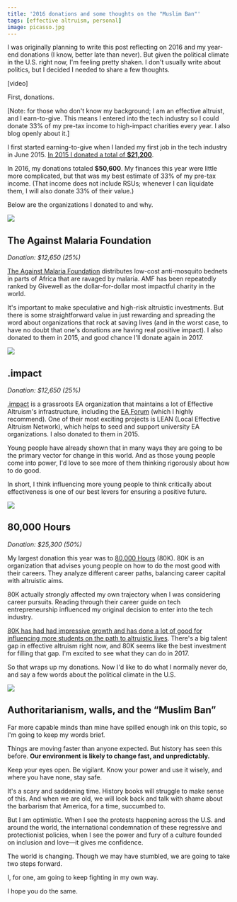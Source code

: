 ```yaml
---
title: '2016 donations and some thoughts on the "Muslim Ban"'
tags: [effective altruism, personal]
image: picasso.jpg
---
```


I was originally planning to write this post reflecting on 2016 and my year-end donations (I know, better late than never). But given the political climate in the U.S. right now, I'm feeling pretty shaken. I don't usually write about politics, but I decided I needed to share a few thoughts.

<div class="ui embed" data-url="https://www.youtube.com/embed/c9stBEAGF4I">[video]</div>

First, donations.

[Note: for those who don't know my background; I am an effective altruist, and I earn-to-give. This means I entered into the tech industry so I could donate 33% of my pre-tax income to high-impact charities every year. I also blog openly about it.]

I first started earning-to-give when I landed my first job in the tech industry in June 2015. [In 2015 I donated a total of **$21,200**](https://haseebq.com/my-first-year-earning-to-give-a-retrospective/).

In 2016, my donations totaled **$50,600**. My finances this year were little more complicated, but that was my best estimate of 33% of my pre-tax income. (That income does not include RSUs; whenever I can liquidate them, I will also donate 33% of their value.)

Below are the organizations I donated to and why.

![](https://cdn-images-1.medium.com/max/800/1*LqhZqp3zTN9D6CJsnoSPSQ.png)

## The Against Malaria Foundation

*Donation: $12,650 (25%)*

[The Against Malaria Foundation](https://www.againstmalaria.com/) distributes low-cost anti-mosquito bednets in parts of Africa that are ravaged by malaria. AMF has been repeatedly ranked by Givewell as the dollar-for-dollar most impactful charity in the world.

It's important to make speculative and high-risk altruistic investments. But there is some straightforward value in just rewarding and spreading the word about organizations that rock at saving lives (and in the worst case, to have no doubt that one's donations are having real positive impact). I also donated to them in 2015, and good chance I'll donate again in 2017.

![](http://cvox.imgix.net/images/campaign_11046/583756b782eb1_55d0e028cfa8836684be9b40a670736b.png?ixjsv=2.2.3&w=310)

## .impact

*Donation: $12,650 (25%)*

[.impact](http://dotimpact.im/) is a grassroots EA organization that maintains a lot of Effective Altruism's infrastructure, including the [EA Forum](http://effective-altruism.com/) (which I highly recommend). One of their most exciting projects is LEAN (Local Effective Altruism Network), which helps to seed and support university EA organizations. I also donated to them in 2015.

Young people have already shown that in many ways they are going to be the primary vector for change in this world. And as those young people come into power, I'd love to see more of them thinking rigorously about how to do good. 

In short, I think influencing more young people to think critically about effectiveness is one of our best levers for ensuring a positive future.

![](https://cdn-images-1.medium.com/max/800/1*_IkNmLi8VpyThIYZCUNdMA.png)

## 80,000 Hours

*Donation: $25,300 (50%)*

My largest donation this year was to [80,000 Hours](https://80000hours.org/) (80K). 80K is an organization that advises young people on how to do the most good with their careers. They analyze different career paths, balancing career capital with altruistic aims.

80K actually strongly affected my own trajectory when I was considering career pursuits. Reading through their career guide on tech entrepreneurship influenced my original decision to enter into the tech industry.

[80K has had had impressive growth and has done a lot of good for influencing more students on the path to altruistic lives](https://80000hours.org/2016/12/annual-review-dec-2016/). There's a big talent gap in effective altruism right now, and 80K seems like the best investment for filling that gap. I'm excited to see what they can do in 2017.

So that wraps up my donations. Now I'd like to do what I normally never do, and say a few words about the political climate in the U.S.

![](https://cdn-images-1.medium.com/max/800/1*LeEPFvCBl6u638r_dsvViA.png)

## Authoritarianism, walls, and the &ldquo;Muslim Ban&rdquo;

Far more capable minds than mine have spilled enough ink on this topic, so I'm going to keep my words brief.

Things are moving faster than anyone expected. But history has seen this before. **Our environment is likely to change fast, and unpredictably.**

Keep your eyes open. Be vigilant. Know your power and use it wisely, and where you have none, stay safe.

It's a scary and saddening time. History books will struggle to make sense of this. And when we are old, we will look back and talk with shame about the barbarism that America, for a time, succumbed to.

But I am optimistic. When I see the protests happening across the U.S. and around the world, the international condemnation of these regressive and protectionist policies, when I see the power and fury of a culture founded on inclusion and love&mdash;it gives me confidence.

The world is changing. Though we may have stumbled, we are going to take two steps forward.

I, for one, am going to keep fighting in my own way. 

I hope you do the same.
